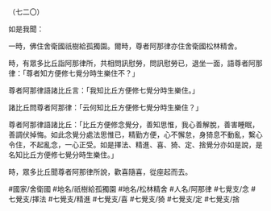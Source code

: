 （七二〇）

如是我聞：

一時，佛住舍衛國祇樹給孤獨園。爾時，尊者阿那律亦住舍衛國松林精舍。

時，有眾多比丘詣阿那律所，共相問訊慰勞，問訊慰勞已，退坐一面，語尊者阿那律：「尊者知方便修七覺分時生樂住不？」

尊者阿那律語諸比丘言：「我知比丘方便修七覺分時生樂住。」

諸比丘問尊者阿那律：「云何知比丘方便修七覺分時生樂住？」

尊者阿那律語諸比丘：「比丘方便修念覺分，善知思惟，我心善解脫，善害睡眠，善調伏掉悔。如此念覺分處法思惟已，精勤方便，心不懈怠，身猗息不動亂，繫心令住，不起亂念，一心正受。如是擇法、精進、喜、猗、定、捨覺分亦如是說，是名知比丘方便修七覺分時生樂住。」

時，眾多比丘聞尊者阿那律所說，歡喜隨喜，從座起而去。

#國家/舍衛國
#地名/祇樹給孤獨園
#地名/松林精舍
#人名/阿那律
#七覺支/念
#七覺支/擇法
#七覺支/精進
#七覺支/喜
#七覺支/猗
#七覺支/定
#七覺支/捨
